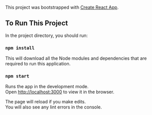 This project was bootstrapped with [Create React App](https://github.com/facebook/create-react-app).

## To Run This Project

In the project directory, you should run:

### `npm install`

This will download all the Node modules and dependencies that are required to run this application.

### `npm start`

Runs the app in the development mode.<br />
Open [http://localhost:3000](http://localhost:3000) to view it in the browser.

The page will reload if you make edits.<br />
You will also see any lint errors in the console.

